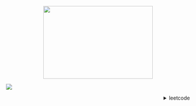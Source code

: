 <div align="center">
  <img src="https://media.giphy.com/media/v1.Y2lkPTc5MGI3NjExcDhmZ2FuY2xkOG9jcW5iaTd5OGl2dG5keGZ2YzJ0aWh3dTZqMG45NiZlcD12MV9pbnRlcm5hbF9naWZfYnlfaWQmY3Q9Zw/qQ2DpRVnfldlRnJs4y/giphy.gif" width="300" height="200"/>
</div>

![](https://komarev.com/ghpvc/?username=F-1X&color=green)

<details>
<summary align="right">leetcode</summary>
 
![LeetCode Stats](https://leetcode.card.workers.dev/samgleb4i?theme=default&font=baloo&extension=null)
 
</details>

